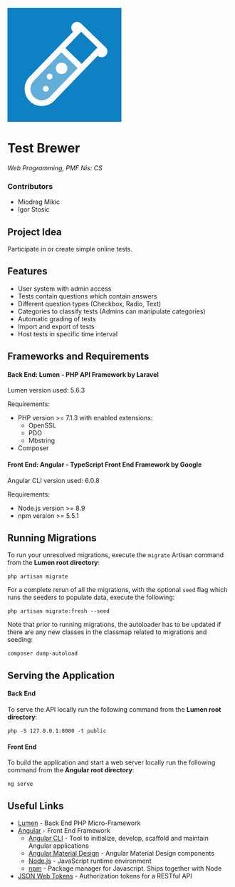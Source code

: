 ![Test Brewer Logo](https://raw.githubusercontent.com/igi33/test-brewer/master/Logo.png)

# Test Brewer
*Web Programming, PMF Nis: CS*
### Contributors
- Miodrag Mikic
- Igor Stosic

## Project Idea
Participate in or create simple online tests.

## Features
- User system with admin access
- Tests contain questions which contain answers
- Different question types (Checkbox, Radio, Text)
- Categories to classify tests (Admins can manipulate categories)
- Automatic grading of tests
- Import and export of tests
- Host tests in specific time interval

## Frameworks and Requirements
#### Back End: Lumen - PHP API Framework by Laravel
Lumen version used: 5.6.3

Requirements:

* PHP version >= 7.1.3 with enabled extensions:
	* OpenSSL
	* PDO
	* Mbstring
* Composer

#### Front End: Angular - TypeScript Front End Framework by Google
Angular CLI version used: 6.0.8

Requirements:

* Node.js version >= 8.9
* npm version >= 5.5.1

## Running Migrations
To run your unresolved migrations, execute the `migrate` Artisan command from the **Lumen root directory**:
```console
php artisan migrate
```
For a complete rerun of all the migrations, with the optional `seed` flag which runs the seeders to populate data, execute the following:
```console
php artisan migrate:fresh --seed
```
Note that prior to running migrations, the autoloader has to be updated if there are any new classes in the classmap related to migrations and seeding:
```console
composer dump-autoload
```

## Serving the Application
#### Back End
To serve the API locally run the following command from the **Lumen root directory**:
```console
php -S 127.0.0.1:8000 -t public
```
#### Front End
To build the application and start a web server locally run the following command from the **Angular root directory**:
```console
ng serve
```

## Useful Links
* [Lumen](https://lumen.laravel.com/) - Back End PHP Micro-Framework
* [Angular](https://angular.io/) - Front End Framework
	* [Angular CLI](https://cli.angular.io/) - Tool to initialize, develop, scaffold and maintain Angular applications
	* [Angular Material Design](https://material.angular.io/) - Angular Material Design components
	* [Node.js](https://nodejs.org) - JavaScript runtime environment
	* [npm](https://www.npmjs.com/) - Package manager for Javascript. Ships together with Node
* [JSON Web Tokens](https://jwt.io/) - Authorization tokens for a RESTful API
